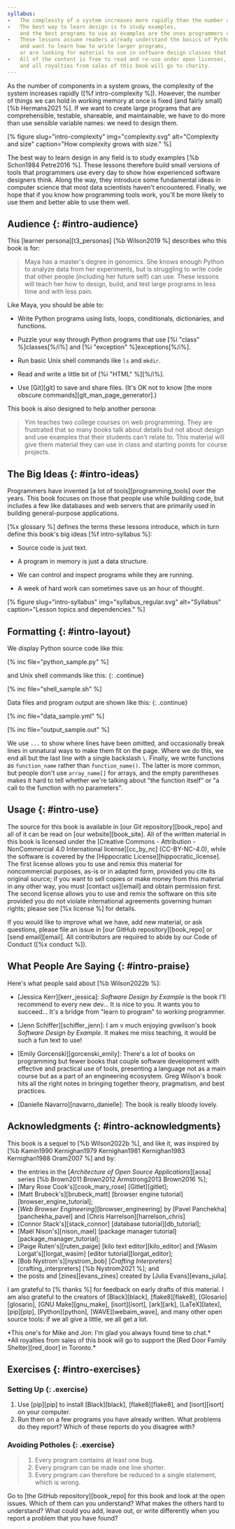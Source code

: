 ```yaml
---
syllabus:
-   The complexity of a system increases more rapidly than the number of parts it contains.
-   The best way to learn design is to study examples,
    and the best programs to use as examples are the ones programmers use every day.
-   These lessons assume readers already understand the basics of Python
    and want to learn how to write larger programs,
    or are looking for material to use in software design classes that they teach.
-   All of the content is free to read and re-use under open licenses,
    and all royalties from sales of this book will go to charity.
---
```


As the number of components in a system grows,
the complexity of the system increases rapidly
([%f intro-complexity %]).
However,
the number of things we can hold in working memory at once is fixed (and fairly small) [%b Hermans2021 %].
If we want to create large programs that are comprehensible, testable, shareable, and maintainable,
we have to do more than use sensible variable names:
we need to design them.

[% figure
   slug="intro-complexity"
   img="complexity.svg"
   alt="Complexity and size"
   caption="How complexity grows with size."
%]

The best way to learn design in any field
is to study examples [%b Schon1984 Petre2016 %].
These lessons therefore build small versions
of tools that programmers use every day
to show how experienced software designers think.
Along the way,
they introduce some fundamental ideas in computer science
that most data scientists haven't encountered.
Finally,
we hope that if you know how programming tools work,
you'll be more likely to use them
and better able to use them well.

## Audience {: #intro-audience}

This [learner persona][t3_personas] [%b Wilson2019 %] describes who this book is for:

> Maya has a master's degree in genomics.
> She knows enough Python to analyze data from her experiments,
> but is struggling to write code that other people (including her future self) can use.
> These lessons will teach her how to design, build, and test large programs
> in less time and with less pain.

Like Maya, you should be able to:

-   Write Python programs using lists, loops, conditionals, dictionaries, and functions.

-   Puzzle your way through Python programs that use [%i "class" %]classes[%/i%]
    and [%i "exception" %]exceptions[%/i%].

-   Run basic Unix shell commands like `ls` and `mkdir`.

-   Read and write a little bit of [%i "HTML" %][%/i%].

-   Use [Git][git] to save and share files.
    (It's OK not to know [the more obscure commands][git_man_page_generator].)

This book is also designed to help another persona:

> Yim teaches two college courses on web programming.
> They are frustrated that so many books talk about details but not about design
> and use examples that their students can't relate to.
> This material will give them material they can use in class
> and starting points for course projects.

## The Big Ideas {: #intro-ideas}

Programmers have invented [a lot of tools][programming_tools] over the years.
This book focuses on those that people use while building code,
but includes a few like databases and web servers
that are primarily used in building general-purpose applications.

[%x glossary %] defines the terms these lessons introduce,
which in turn define this book's big ideas [%f intro-syllabus %]:

-   Source code is just text.

-   A program in memory is just a data structure.

-   We can control and inspect programs while they are running.

-   A week of hard work can sometimes save us an hour of thought.

[% figure
   slug="intro-syllabus"
   img="syllabus_regular.svg"
   alt="Syllabus"
   caption="Lesson topics and dependencies."
%]

## Formatting {: #intro-layout}

We display Python source code like this:

[% inc file="python_sample.py" %]

and Unix shell commands like this:
{: .continue}

[% inc file="shell_sample.sh" %]

Data files and program output are shown like this:
{: .continue}

[% inc file="data_sample.yml" %]

[% inc file="output_sample.out" %]

We use `...` to show where lines have been omitted,
and occasionally break lines in unnatural ways to make them fit on the page.
Where we do this,
we end all but the last line with a single backslash `\`.
Finally,
we write functions as `function_name` rather than `function_name()`.
The latter is more common,
but people don't use `array_name[]` for arrays,
and the empty parentheses makes it hard to tell
whether we're talking about "the function itself" or "a call to the function with no parameters".

## Usage {: #intro-use}

The source for this book is available in [our Git repository][book_repo]
and all of it can be read on [our website][book_site].
All of the written material in this book
is licensed under the [Creative Commons - Attribution - NonCommercial 4.0 International license][cc_by_nc]
(CC-BY-NC-4.0),
while the software is covered by the [Hippocratic License][hippocratic_license].
The first license allows you to use and remix this material for noncommercial purposes,
as-is or in adapted form,
provided you cite its original source;
if you want to sell copies or make money from this material in any other way,
you must [contact us][email] and obtain permission first.
The second license allows you to use and remix the software on this site
provided you do not violate international agreements governing human rights;
please see [%x license %] for details.

If you would like to improve what we have,
add new material,
or ask questions,
please file an issue in [our GitHub repository][book_repo]
or [send email][email].
All contributors are required to abide by our Code of Conduct
([%x conduct %]).

## What People Are Saying {: #intro-praise}

Here's what people said about [%b Wilson2022b %]:

-   [Jessica Kerr][kerr_jessica]:
    *Software Design by Example* is the book I'll recommend to every new dev…
    It is nice to you.
    It wants you to succeed…
    It's a bridge from "learn to program" to working programmer.

-   [Jenn Schiffer][schiffer_jenn]:
    I am v much enjoying gvwilson's book *Software Design by Example*.
    It makes me miss teaching, it would be such a fun text to use!

-   [Emily Gorcenski][gorcenski_emily]:
    There's a lot of books on programming
    but fewer books that couple software development with effective and practical use of tools,
    presenting a language not as a main course but as a part of an engineering ecosystem.
    Greg Wilson's book hits all the right notes in bringing together theory, pragmatism, and best practices.

-   [Danielle Navarro][navarro_danielle]:
    The book is really bloody lovely.

## Acknowledgments {: #intro-acknowledgments}

This book is a sequel to [%b Wilson2022b %],
and like it,
was inspired by [%b Kamin1990 Kernighan1979 Kernighan1981 Kernighan1983 Kernighan1988 Oram2007 %] and by:

-   the entries in the [*Architecture of Open Source Applications*][aosa] series
    [%b Brown2011 Brown2012 Armstrong2013 Brown2016 %];
-   [Mary Rose Cook's][cook_mary_rose] [Gitlet][gitlet];
-   [Matt Brubeck's][brubeck_matt] [browser engine tutorial][browser_engine_tutorial];
-   [*Web Browser Engineering*][browser_engineering]
    by [Pavel Panchekha][panchekha_pavel] and [Chris Harrelson][harrelson_chris] 
-   [Connor Stack's][stack_connor] [database tutorial][db_tutorial];
-   [Maël Nison's][nison_mael] [package manager tutorial][package_manager_tutorial];
-   [Paige Ruten's][ruten_paige] [kilo text editor][kilo_editor]
    and [Wasim Lorgat's][lorgat_wasim] [editor tutorial][lorgat_editor];
-   [Bob Nystrom's][nystrom_bob] [*Crafting Interpreters*][crafting_interpreters] [%b Nystrom2021 %];
    and 
-   the posts and [zines][evans_zines] created by [Julia Evans][evans_julia].

I am grateful to [% thanks %] for feedback on early drafts of this material.
I am also grateful to the creators of
[Black][black],
[flake8][flake8],
[Glosario][glosario],
[GNU Make][gnu_make],
[isort][isort],
[ark][ark],
[LaTeX][latex],
[pip][pip],
[Python][python],
[WAVE][webaim_wave],
and many other open source tools:
if we all give a little,
we all get a lot.

<div class="center" markdown="1">
  *This one's for Mike and Jon: I'm glad you always found time to chat.*
  <br>
  *All royalties from sales of this book will go to support the [Red Door Family Shelter][red_door] in Toronto.*
</div>

## Exercises {: #intro-exercises}

### Setting Up {: .exercise}

1.  Use [pip][pip] to install [Black][black], [flake8][flake8], and [isort][isort]
    on your computer.
2.  Run them on a few programs you have already written.
    What problems do they report?
    Which of these reports do you disagree with?

### Avoiding Potholes {: .exercise}

> 1.  Every program contains at least one bug.
> 2.  Every program can be made one line shorter.
> 3.  Every program can therefore be reduced to a single statement,
>     which is wrong.

Go to [the GitHub repository][book_repo] for this book and look at the open issues.
Which of them can you understand?
What makes the others hard to understand?
What could you add, leave out, or write differently
when you report a problem that you have found?
